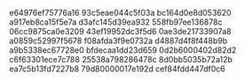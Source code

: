 e64976ef75776a16
93c5eae044c5f03a
bc164d0e8d053620
a917eb8ca15f5e7a
d3afc145d39ea932
558fb97ee136878c
06cc9875ca0e3209
43ef19952dc3f5d6
0ae3de21733907a8
a0859c52997f5678
f08afda3f9e0732a
d4887d4f8f448b9b
a9b5338ec67728e0
bfdecaa1dd23d659
0d2b6000402d82d2
c6f63301ece7c788
25538a798286478c
8d0bb5035b72a12b
ea7c5b13fd7227b8
79d80000017e192d
cef84fdd447df0c6
